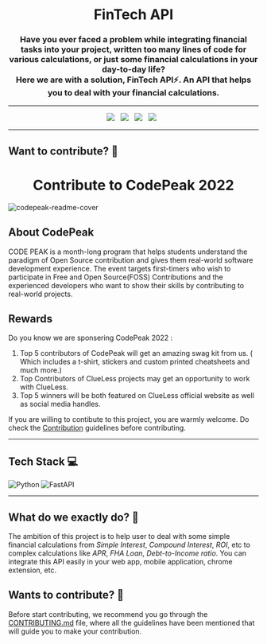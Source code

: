 <h1 align=center> FinTech API </h1>

<h3 align=center> Have you ever faced a problem while integrating financial tasks into your project, written too many lines of code for various calculations, or just some financial calculations in your day-to-day life?<br>Here we are with a solution, <b>FinTech API</b>⚡. An API that helps you to deal with your financial calculations.</h3>

----


<p align="center">
  <a href="https://github.com/Clueless-Community/fintech-api/issues"><img src="https://img.shields.io/github/issues/Clueless-Community/fintech-api.svg?style=for-the-badge&logo=appveyor" /></a>&nbsp;&nbsp;
  <a href="https://github.com/Clueless-Community/fintech-api/fork"><img src="https://img.shields.io/github/forks/Clueless-Community/fintech-api.svg?style=for-the-badge&logo=appveyor" /></a>&nbsp;&nbsp;
  <a href="#"><img src="https://img.shields.io/github/stars/Clueless-Community/fintech-api.svg?style=for-the-badge&logo=appveyor" /></a>&nbsp;&nbsp;
  <a href="https://github.com/Clueless-Community/fintech-api/blob/master/LICENSE"><img src="https://img.shields.io/github/license/Clueless-Community/fintech-api.svg?style=for-the-badge&logo=appveyor" /></a>&nbsp;&nbsp;
</p>

---

## Want to contribute? 🎯


<h1 align='center'>Contribute to CodePeak 2022</h1>

![codepeak-readme-cover](https://user-images.githubusercontent.com/91758830/205308086-df454271-2d7a-4158-a743-4359a18e8038.jpeg)



## About CodePeak 
CODE PEAK is a month-long program that helps students understand the paradigm of Open Source contribution and gives them real-world software development experience. The event targets first-timers who wish to participate in Free and Open Source(FOSS) Contributions and the experienced developers who want to show their skills by contributing to real-world projects.

## Rewards
Do you know we are sponsering CodePeak 2022 : 
1. Top 5 contributors of CodePeak will get an amazing swag kit from us. ( Which includes a t-shirt, stickers and custom printed cheatsheets and much more.)
2. Top Contributors of ClueLess projects may get an opportunity to work with ClueLess.  
3. Top 5 winners will be both featured on ClueLess official website as well as social media handles.



If you are willing to contibute to this project, you are warmly welcome.
Do check the [Contribution](https://github.com/Clueless-Community/flutter-ui-components/blob/master/CONTRIBUTING.md) guidelines before contributing.

---

## Tech Stack 💻

  ![Python](https://img.shields.io/badge/python-3670A0?style=for-the-badge&logo=python&logoColor=ffdd54)
  ![FastAPI](https://img.shields.io/badge/FastAPI-005571?style=for-the-badge&logo=fastapi)

---



## What do we exactly do? 🤔
The ambition of this project is to help user to deal with some simple financial calculations from *Simple Interest*, *Compound Interest*, *ROI*, etc to complex calculations like *APR*, *FHA Loan*, *Debt-to-Income ratio*. You can integrate this API easily in your web app, mobile application, chrome extension, etc.

## Wants to contribute? 👀
Before start contributing, we recommend you go through the [CONTRIBUTING.md](https://github.com/Clueless-Community/fintech-api/blob/main/CONTRIBUTING.md) file, where all the guidelines have been mentioned that will guide you to make your contribution.
